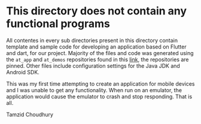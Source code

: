 # This directory does not contain any functional programs

All contentes in every sub directories present in this directory contain template and sample code for developing an application based on Flutter and dart, for our project. Majority of the files and code was generated using the `at_app` and `at_demos` repositories found in this [link](https://github.com/atsign-foundation), the repositories are pinned. Other files include configuration settings for the Java JDK and Android SDK.

This was my first time attempting to create an application for mobile devices and I was unable to get any functionality. When run on an emulator, the application would cause the emulator to crash and stop responding. That is all.

Tamzid Choudhury
